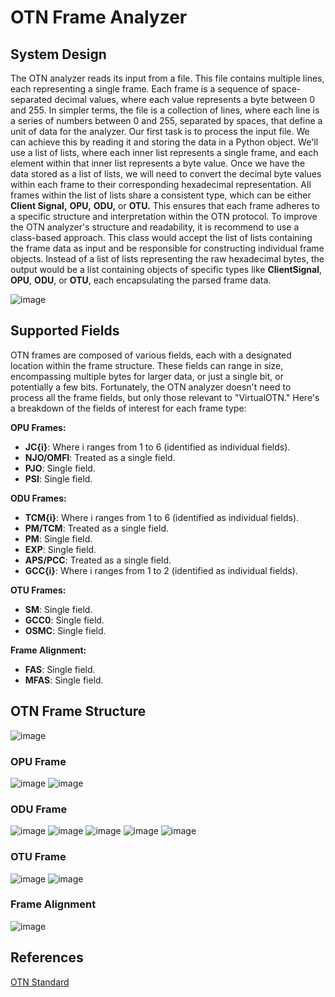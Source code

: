 # OTN Frame Analyzer

## System Design
The OTN analyzer reads its input from a file. This file contains multiple lines, each representing a single frame. Each frame is a sequence of space-separated decimal values, 
where each value represents a byte between 0 and 255. In simpler terms, the file is a collection of lines, 
where each line is a series of numbers between 0 and 255, separated by spaces, that define a unit of data for the analyzer.
Our first task is to process the input file. We can achieve this by reading it and storing the data in a Python object. We'll use a list of lists, where each inner list represents a single frame,
and each element within that inner list represents a byte value.
Once we have the data stored as a list of lists, we will need to convert the decimal byte values within each frame to their corresponding hexadecimal representation.
All frames within the list of lists share a consistent type, which can be either **Client Signal,** **OPU,** **ODU,** or **OTU.** This ensures that each frame adheres to a specific structure and interpretation within the OTN protocol.
To improve the OTN analyzer's structure and readability, it is recommend to use a class-based approach. This class would accept the list of lists containing the frame data as input and be responsible for constructing individual frame objects.
Instead of a list of lists representing the raw hexadecimal bytes, the output would be a list containing objects of specific types like **ClientSignal**, **OPU**, **ODU**, or **OTU**, each encapsulating the parsed frame data.

![image](https://github.com/ammaralmorsi/otnanalyzer/assets/88221190/867aeb93-eefd-4d6a-8763-7df6deafa746)

## Supported Fields
OTN frames are composed of various fields, each with a designated location within the frame structure. These fields can range in size, encompassing multiple bytes for larger data, or just a single bit, or potentially a few bits. 
Fortunately, the OTN analyzer doesn't need to process all the frame fields, but only those relevant to "VirtualOTN." Here's a breakdown of the fields of interest for each frame type:

**OPU Frames:**

-   **JC{i}**: Where i ranges from 1 to 6 (identified as individual fields).
-   **NJO/OMFI**: Treated as a single field.
-   **PJO**: Single field.
-   **PSI**: Single field.

**ODU Frames:**

-   **TCM{i}**: Where i ranges from 1 to 6 (identified as individual fields).
-   **PM/TCM**: Treated as a single field.
-   **PM**: Single field.
-   **EXP**: Single field.
-   **APS/PCC**: Treated as a single field.
-   **GCC{i}**: Where i ranges from 1 to 2 (identified as individual fields).

**OTU Frames:**

-   **SM**: Single field.
-   **GCC0**: Single field.
-   **OSMC**: Single field.

**Frame Alignment:**

-   **FAS**: Single field.
-   **MFAS**: Single field.

## OTN Frame Structure
![image](https://github.com/ammaralmorsi/otnanalyzer/assets/88221190/27c802e7-1535-4285-9a03-dada2da90fe0)

### OPU Frame
![image](https://github.com/ammaralmorsi/otnanalyzer/assets/88221190/5dd9016b-041f-4c41-81f0-026c3c9ef49c)
![image](https://github.com/ammaralmorsi/otnanalyzer/assets/88221190/6f697970-fdb4-4dee-9eb5-43224dcc5567)

### ODU Frame
![image](https://github.com/ammaralmorsi/otnanalyzer/assets/88221190/d9c5b906-3760-4d49-9cdd-72e00237398b)
![image](https://github.com/ammaralmorsi/otnanalyzer/assets/88221190/1fe198e1-1155-4dcd-b379-5f80eb62e858)
![image](https://github.com/ammaralmorsi/otnanalyzer/assets/88221190/333881a6-bd19-4342-908c-bf2883669bf9)
![image](https://github.com/ammaralmorsi/otnanalyzer/assets/88221190/7d166225-21b1-4dca-8a4c-047164be6ae4)
![image](https://github.com/ammaralmorsi/otnanalyzer/assets/88221190/6bec511f-d4f8-4259-92b0-e162703eec7e)

### OTU Frame
![image](https://github.com/ammaralmorsi/otnanalyzer/assets/88221190/631931ee-0b24-428c-a6ef-0a37ae3e4126)
![image](https://github.com/ammaralmorsi/otnanalyzer/assets/88221190/8c08fd68-1fbe-471d-8fcd-0bfef201cb3c)

### Frame Alignment
![image](https://github.com/ammaralmorsi/otnanalyzer/assets/88221190/c9dc84f6-d46b-4bd2-b269-3c6d4d63741b)

## References
[OTN Standard](https://www.itu.int/rec/T-REC-G.709-202006-I/en)





